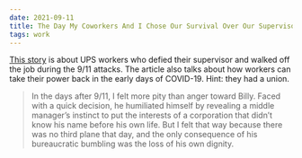```yaml
---
date: 2021-09-11
title: The Day My Coworkers And I Chose Our Survival Over Our Supervisor
tags: work
---
```


[This story](https://jacobinmag.com/2020/05/coronavirus-current-events-911-september11-attacks-ground-zero/) is about UPS workers who defied their supervisor and walked off the job during the 9/11 attacks. The article also talks about how workers can take their power back in the early days of COVID-19. Hint: they had a union.

> In the days after 9/11, I felt more pity than anger toward Billy. Faced with a quick decision, he humiliated himself by revealing a middle manager’s instinct to put the interests of a corporation that didn’t know his name before his own life. But I felt that way because there was no third plane that day, and the only consequence of his bureaucratic bumbling was the loss of his own dignity.
